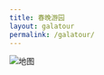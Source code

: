 ```yaml
---
title: 春晚游园
layout: galatour
permalink: /galatour/
---
```

![地图](https://res.cloudinary.com/zaigezaigu/image/upload/t_auto_eco_compression/v1673811477/zgzg-io-website/2023-%E6%98%A5%E6%99%9A%E6%B8%B8%E5%9B%AD/%E6%B8%B8%E5%9B%AD%E5%9C%B0%E5%9B%BE/Artboard_1_txqg5b.png)
